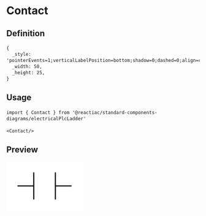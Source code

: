 # Contact

## Definition

```
{
  _style: 'pointerEvents=1;verticalLabelPosition=bottom;shadow=0;dashed=0;align=center;html=1;verticalAlign=top;shape=mxgraph.electrical.plc_ladder.contact;',
  _width: 50,
  _height: 25,
}
```

## Usage

```
import { Contact } from '@reactiac/standard-components-diagrams/electricalPlcLadder'

<Contact/>
```

## Preview

<img src="./contact.png" width="200"/>
